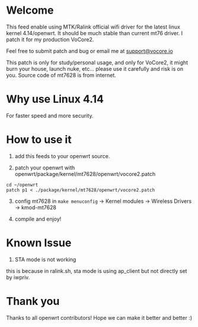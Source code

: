 # Welcome

This feed enable using MTK/Ralink official wifi driver for the latest linux kernel 4.14/openwrt. It should be much stable than current mt76 driver. I patch it for my production VoCore2.

Feel free to submit patch and bug or email me at support@vocore.io

This patch is only for study/personal usage, and only for VoCore2, it might burn your house, launch nuke, etc... please use it carefully and risk is on you. 
Source code of mt7628 is from internet.


# Why use Linux 4.14

For faster speed and more security.


# How to use it

1. add this feeds to your openwrt source.

2. patch your openwrt with openwrt/package/kernel/mt7628/openwrt/vocore2.patch

```
cd ~/openwrt
patch p1 < ./package/kernel/mt7628/openwrt/vocore2.patch
```
3. config mt7628 in `make menuconfig` -> Kernel modules -> Wireless Drivers -> kmod-mt7628

4. compile and enjoy!


# Known Issue

1. STA mode is not working

this is because in ralink.sh, sta mode is using ap_client but not directly set by iwpriv.


# Thank you

Thanks to all openwrt contributors! Hope we can make it better and better :) 
